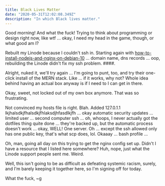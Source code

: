 ```yaml
---
title: Black Lives Matter
date: "2020-05-31T12:02:08.349Z"
description: "In which Black lives matter."
---
```


Good morning! And what the fuck! Trying to think about programming or design right now, like wtf ... okay, I need my head in the game, though, or what good am I?

Rebuilt my Linode because I couldn't ssh in. Starting again with [how-to-install-nodejs-and-nginx-on-debian-10](https://www.linode.com/docs/development/nodejs/how-to-install-nodejs-and-nginx-on-debian-10/) ... domain name, dns records ... oop, rebuilding the Linode didn't fix my ssh problem. ####.

Alright, nuked it, we'll try again ... I'm going to punt, too, and try their one-click install of the MERN stack. Like ... if it works, why not? Whole idea behind having an actual box anyway is if I need to I can get in there.

Okay, sweet, not locked out of my own box anymore. That was so frustrating.

Not convinced my hosts file is right. Blah. Added 127.0.1.1 lkjhalsdkjfhalsdkjfhlaksdjhfasdlkjfh ... okay automatic security updates ... limited user ... second computer ssh ... oh, whoops, I never actually got the dotfiles thing quite done ... they're backed up, but the automatic process doesn't work ... okay, WELL! One server. Oh ... except the ssh allowed only has one public key, that's what scp does, lol. Okaaay ... bash profile ...

Oh, man, going all day on this trying to get the nginx config set up. Didn't I have a resource that I listed here somewhere? Huh, nope, just what the Linode support people sent me. Weird.

Well, this isn't going to be as difficult as defeating systemic racism, surely, and I'm barely keeping it together here, so I'm signing off for today.

What the fuck,
~g
